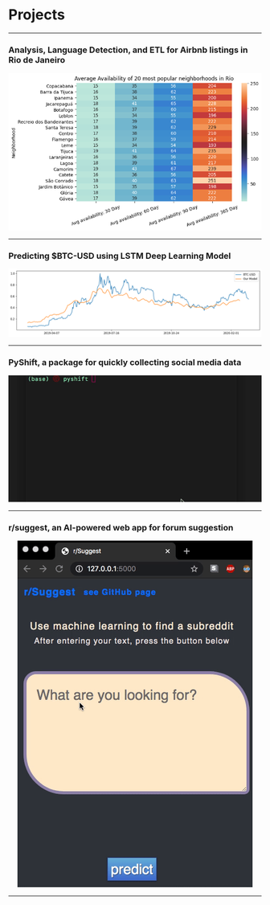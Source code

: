 # Projects

---

<h3 href="projects/rio.md">Analysis, Language Detection, and ETL for Airbnb listings in Rio de Janeiro</h3>

<div align="center">
  <img src="images/availability.png">
</div>

---

<h3 href="projects/btc.md">Predicting $BTC-USD using LSTM Deep Learning Model</h3>

<div align="center">
  <img src="images/btc_forecast_ALL.png">
</div>

---

<h3 href="readmes/pyshift.md">PyShift, a package for quickly collecting social media data</h3>

<div align="center">
  <img src="images/pyshift.gif">
</div>

---

<h3 href="readmes/r_suggest.md">r/suggest, an AI-powered web app for forum suggestion</h3>
<div align="center">
  <img src="images/r_suggest.gif">
</div>

---